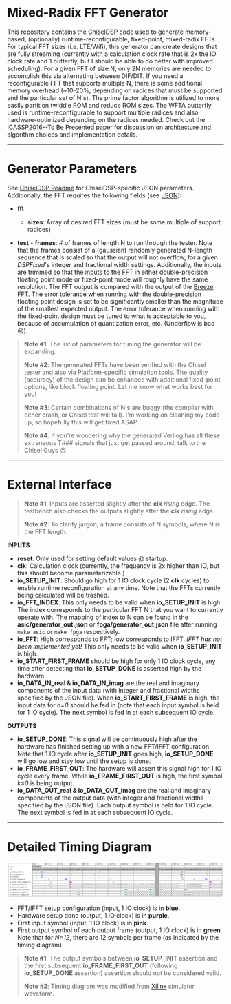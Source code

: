 Mixed-Radix FFT Generator
===================

This repository contains the ChiselDSP code used to generate memory-based, (optionally) runtime-reconfigurable, fixed-point, mixed-radix FFTs. For typical FFT sizes (i.e. LTE/Wifi), this generator can create designs that are fully streaming (currently with a calculation clock rate that is 2x the IO clock rate and 1 butterfly, but I should be able to do better with improved scheduling). For a given FFT of size N, only 2N memories are needed to accomplish this via alternating between DIF/DIT. If you need a reconfigurable FFT that supports multiple N, there is some additional memory overhead (~10-20%, depending on radices that must be supported and the particular set of N's). The prime factor algorithm is utilized to more easily partition twiddle ROM and reduce ROM sizes. The WFTA butterfly used is runtime-reconfigurable to support multiple radices and also hardware-optimized depending on the radices needed. Check out the [ICASSP2016--To Be Presented](#) paper for discussion on architecture and algorithm choices and implementation details.

----------

Generator Parameters
===============

See [ChiselDSP Readme](https://github.com/shunshou/ChiselEnvironment/blob/master/README.md) for ChiselDSP-specific JSON parameters. Additionally, the FFT requires the following fields (see [JSON](resources/FFT.json)):

- **fft**
     - **sizes**: Array of desired FFT sizes (must be some multiple of support radices)

- **test**
      - **frames**:  # of frames of length N to run through the tester. Note that the frames consist of a (gaussian) randomly generated N-length sequence that is scaled so that the output will not overflow, for a given *DSPFixed*'s integer and fractional width settings. Additionally, the inputs are trimmed so that the inputs to the FFT in either double-precision floating point mode or fixed-point mode will roughly have the same resolution. The FFT output is compared with the output of the [Breeze](https://github.com/scalanlp/breeze) FFT. The error tolerance when running with the double-precision floating point design is set to be significantly smaller than the magnitude of the smallest expected output. The error tolerance when running with the fixed-point design must be tuned to what is acceptable to you, because of accumulation of quantization error, etc. (Underflow is bad ☹).

> **Note #1**: The list of parameters for tuning the generator will be expanding.
>
> **Note #2**: The generated FFTs have been verified with the Chisel tester and also via Platform-specific simulation tools. The quality (accuracy) of the design can be enhanced with additional fixed-point options, like block floating point. Let me know what works best for you!
>
> **Note #3**: Certain combinations of N's are buggy (the compiler with either crash, or Chisel test will fail). I'm working on cleaning my code up, so hopefully this will get fixed ASAP.
>
> **Note #4**: If you're wondering why the generated Verilog has all these extraneous T### signals that just get passed around, talk to the Chisel Guys ☹.

----------

External Interface
===============

> **Note #1**: Inputs are asserted slightly after the **clk** *rising* edge. The testbench also checks the outputs slightly after the **clk** *rising* edge.
>
> **Note #2**: To clarify jargon, a frame consists of N symbols, where N is the FFT length.

**INPUTS**

- **reset**: Only used for setting default values @ startup.
- **clk**: Calculation clock (currently, the frequency is 2x higher than IO, but this should become parameterizable.)
- **io_SETUP_INIT**: Should go high for 1 IO clock cycle (2 **clk** cycles) to enable runtime reconfiguration at any time. Note that the FFTs currently being calculated will be trashed.
- **io_FFT_INDEX**: This only needs to be valid when **io_SETUP_INIT** is high. The index corresponds to the particular FFT N that you want to currently operate with. The mapping of index to N can be found in the **asic/generator_out.json** or **fpga/generator_out.json** file after running `make asic` or `make fpga` respectively.
- **io_FFT**: High corresponds to FFT; low corresponds to IFFT. *IFFT has not been implemented yet!* This only needs to be valid when **io_SETUP_INIT** is high.
- **io_START_FIRST_FRAME** should be high for only 1 IO clock cycle, any time after detecting that **io_SETUP_DONE** is asserted high by the hardware.
- **io_DATA_IN_real & io_DATA_IN_imag** are the real and imaginary components of the input data (with integer and fractional widths specified by the JSON file). When **io_START_FIRST_FRAME** is high, the input data for *n=0* should be fed in (note that each input symbol is held for 1 IO cycle). The next symbol is fed in at each subsequent IO cycle.

**OUTPUTS**

- **io_SETUP_DONE**: This signal will be continuously high after the hardware has finished setting up with a new FFT/IFFT configuration. Note that 1 IO cycle after **io_SETUP_INIT** goes high, **io_SETUP_DONE** will go low and stay low until the setup is done.
- **io_FRAME_FIRST_OUT**: The hardware will assert this signal high for 1 IO cycle every frame. While **io_FRAME_FIRST_OUT** is high, the first symbol *k=0* is being output.
- **io_DATA_OUT_real & io_DATA_OUT_imag** are the real and imaginary components of the output data (with integer and fractional widths specified by the JSON file). Each output symbol is held for 1 IO cycle. The next symbol is fed in at each subsequent IO cycle.

----------

Detailed Timing Diagram
===============

![Timing Diagram from Xilinx Simulation](docs/timing.png)


- FFT/IFFT setup configuration (input, 1 IO clock) is in **blue**.
- Hardware setup done (output, 1 IO clock) is in **purple**.
- First input symbol (input, 1 IO clock) is in **pink**.
- First output symbol of each output frame (output, 1 IO clock) is in **green**. Note that for *N=12*, there are 12 symbols per frame (as indicated by the timing diagram).

> **Note #1**: The output symbols between **io_SETUP_INIT** assertion and the first subsequent **io_FRAME_FIRST_OUT** (following **io_SETUP_DONE** assertion) assertion should not be considered valid.
>
> **Note #2**: Timing diagram was modified from [Xilinx](http://www.xilinx.com) simulator waveform.